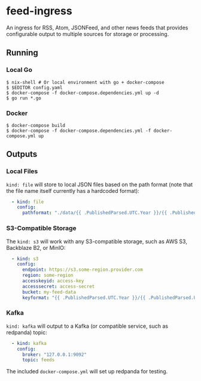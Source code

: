 # feed-ingress

An ingress for RSS, Atom, JSONFeed, and other news feeds that provides configurable output to multiple sources for storage or processing.

## Running

### Local Go

```shell
$ nix-shell # Or local environment with go + docker-compose
$ $EDITOR config.yaml
$ docker-compose -f docker-compose.dependencies.yml up -d
$ go run *.go
```

### Docker

```shell
$ docker-compose build
$ docker-compose -f docker-compose.dependencies.yml -f docker-compose.yml up
```


## Outputs

### Local Files

`kind: file` will store to local JSON files based on the path format (note that the file name itself currently has a hardcoded format):

```yaml
  - kind: file
    config:
      pathformat: "./data/{{ .PublishedParsed.UTC.Year }}/{{ .PublishedParsed.UTC.Month }}/{{ .PublishedParsed.UTC.Day }}"
```

### S3-Compatible Storage

The `kind: s3` will work with any S3-compatible storage, such as AWS S3, Backblaze B2, or MinIO:

```yaml
  - kind: s3
    config:
      endpoint: https://s3.some-region.provider.com
      region: some-region
      accesskeyid: access-key
      accesssecret: access-secret
      bucket: my-feed-data
      keyformat: "{{ .PublishedParsed.UTC.Year }}/{{ .PublishedParsed.UTC.Month }}/{{ .PublishedParsed.UTC.Day }}"
```

### Kafka

`kind: kafka` will output to a Kafka (or compatible service, such as redpanda) topic:

```yaml
  - kind: kafka
    config:
      broker: "127.0.0.1:9092"
      topic: feeds
```

The included `docker-compose.yml` will set up redpanda for testing.